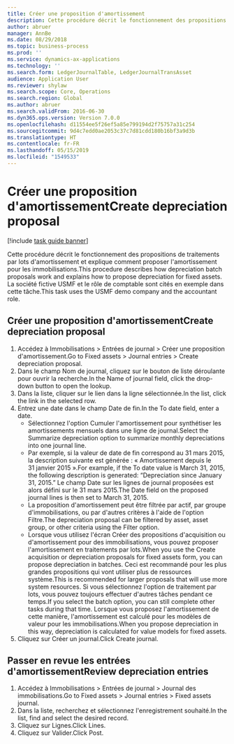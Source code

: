```yaml
---
title: Créer une proposition d'amortissement
description: Cette procédure décrit le fonctionnement des propositions de traitements par lots d'amortissement et explique comment proposer l'amortissement pour les immobilisations.
author: abruer
manager: AnnBe
ms.date: 08/29/2018
ms.topic: business-process
ms.prod: ''
ms.service: dynamics-ax-applications
ms.technology: ''
ms.search.form: LedgerJournalTable, LedgerJournalTransAsset
audience: Application User
ms.reviewer: shylaw
ms.search.scope: Core, Operations
ms.search.region: Global
ms.author: abruer
ms.search.validFrom: 2016-06-30
ms.dyn365.ops.version: Version 7.0.0
ms.openlocfilehash: d11554ee5f26ef5a85e799194d2f75757a31c254
ms.sourcegitcommit: 9d4c7edd0ae2053c37c7d81cdd180b16bf3a9d3b
ms.translationtype: HT
ms.contentlocale: fr-FR
ms.lasthandoff: 05/15/2019
ms.locfileid: "1549533"
---
```

# <a name="create-depreciation-proposal"></a><span data-ttu-id="5611c-103">Créer une proposition d'amortissement</span><span class="sxs-lookup"><span data-stu-id="5611c-103">Create depreciation proposal</span></span>

[!include [task guide banner](../../includes/task-guide-banner.md)]

<span data-ttu-id="5611c-104">Cette procédure décrit le fonctionnement des propositions de traitements par lots d'amortissement et explique comment proposer l'amortissement pour les immobilisations.</span><span class="sxs-lookup"><span data-stu-id="5611c-104">This procedure describes how depreciation batch proposals work and explains how to propose depreciation for fixed assets.</span></span> <span data-ttu-id="5611c-105">La société fictive USMF et le rôle de comptable sont cités en exemple dans cette tâche.</span><span class="sxs-lookup"><span data-stu-id="5611c-105">This task uses the USMF demo company and the accountant role.</span></span>


## <a name="create-depreciation-proposal"></a><span data-ttu-id="5611c-106">Créer une proposition d'amortissement</span><span class="sxs-lookup"><span data-stu-id="5611c-106">Create depreciation proposal</span></span>
1. <span data-ttu-id="5611c-107">Accédez à Immobilisations > Entrées de journal > Créer une proposition d'amortissement.</span><span class="sxs-lookup"><span data-stu-id="5611c-107">Go to Fixed assets > Journal entries > Create depreciation proposal.</span></span>
2. <span data-ttu-id="5611c-108">Dans le champ Nom de journal, cliquez sur le bouton de liste déroulante pour ouvrir la recherche.</span><span class="sxs-lookup"><span data-stu-id="5611c-108">In the Name of journal field, click the drop-down button to open the lookup.</span></span>
3. <span data-ttu-id="5611c-109">Dans la liste, cliquer sur le lien dans la ligne sélectionnée.</span><span class="sxs-lookup"><span data-stu-id="5611c-109">In the list, click the link in the selected row.</span></span>
4. <span data-ttu-id="5611c-110">Entrez une date dans le champ Date de fin.</span><span class="sxs-lookup"><span data-stu-id="5611c-110">In the To date field, enter a date.</span></span>
    * <span data-ttu-id="5611c-111">Sélectionnez l'option Cumuler l'amortissement pour synthétiser les amortissements mensuels dans une ligne de journal.</span><span class="sxs-lookup"><span data-stu-id="5611c-111">Select the Summarize depreciation option to summarize monthly depreciations into one journal line.</span></span>  
    * <span data-ttu-id="5611c-112">Par exemple, si la valeur de date de fin correspond au 31 mars 2015, la description suivante est générée : « Amortissement depuis le 31 janvier 2015 ».</span><span class="sxs-lookup"><span data-stu-id="5611c-112">For example, if the To date value is March 31, 2015, the following description is generated: “Depreciation since January 31, 2015.”</span></span> <span data-ttu-id="5611c-113">Le champ Date sur les lignes de journal proposées est alors défini sur le 31 mars 2015.</span><span class="sxs-lookup"><span data-stu-id="5611c-113">The Date field on the proposed journal lines is then set to March 31, 2015.</span></span>  
    * <span data-ttu-id="5611c-114">La proposition d'amortissement peut être filtrée par actif, par groupe d'immobilisations, ou par d'autres critères à l'aide de l'option Filtre.</span><span class="sxs-lookup"><span data-stu-id="5611c-114">The depreciation proposal can be filtered by asset, asset group, or other criteria using the Filter option.</span></span>  
    * <span data-ttu-id="5611c-115">Lorsque vous utilisez l'écran Créer des propositions d'acquisition ou d'amortissement pour des immobilisations, vous pouvez proposer l'amortissement en traitements par lots.</span><span class="sxs-lookup"><span data-stu-id="5611c-115">When you use the Create acquisition or depreciation proposals for fixed assets form, you can propose depreciation in batches.</span></span> <span data-ttu-id="5611c-116">Ceci est recommandé pour les plus grandes propositions qui vont utiliser plus de ressources système.</span><span class="sxs-lookup"><span data-stu-id="5611c-116">This is recommended for larger proposals that will use more system resources.</span></span> <span data-ttu-id="5611c-117">Si vous sélectionnez l'option de traitement par lots, vous pouvez toujours effectuer d'autres tâches pendant ce temps.</span><span class="sxs-lookup"><span data-stu-id="5611c-117">If you select the batch option, you can still complete other tasks during that time.</span></span> <span data-ttu-id="5611c-118">Lorsque vous proposez l'amortissement de cette manière, l'amortissement est calculé pour les modèles de valeur pour les immobilisations.</span><span class="sxs-lookup"><span data-stu-id="5611c-118">When you propose depreciation in this way, depreciation is calculated for value models for fixed assets.</span></span>  
5. <span data-ttu-id="5611c-119">Cliquez sur Créer un journal.</span><span class="sxs-lookup"><span data-stu-id="5611c-119">Click Create journal.</span></span>

## <a name="review-depreciation-entries"></a><span data-ttu-id="5611c-120">Passer en revue les entrées d'amortissement</span><span class="sxs-lookup"><span data-stu-id="5611c-120">Review depreciation entries</span></span>
1. <span data-ttu-id="5611c-121">Accédez à Immobilisations > Entrées de journal > Journal des immobilisations.</span><span class="sxs-lookup"><span data-stu-id="5611c-121">Go to Fixed assets > Journal entries > Fixed assets journal.</span></span>
2. <span data-ttu-id="5611c-122">Dans la liste, recherchez et sélectionnez l'enregistrement souhaité.</span><span class="sxs-lookup"><span data-stu-id="5611c-122">In the list, find and select the desired record.</span></span>
3. <span data-ttu-id="5611c-123">Cliquez sur Lignes.</span><span class="sxs-lookup"><span data-stu-id="5611c-123">Click Lines.</span></span>
4. <span data-ttu-id="5611c-124">Cliquez sur Valider.</span><span class="sxs-lookup"><span data-stu-id="5611c-124">Click Post.</span></span>

